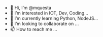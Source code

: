 - 👋 Hi, I’m @mquesta
- 👀 I’m interested in IOT, Dev, Coding...
- 🌱 I’m currently learning Python, NodeJS...
- 💞️ I’m looking to collaborate on ...
- 📫 How to reach me ...

<!---
mquesta/mquesta is a ✨ special ✨ repository because its `README.md` (this file) appears on your GitHub profile.
You can click the Preview link to take a look at your changes.
--->

